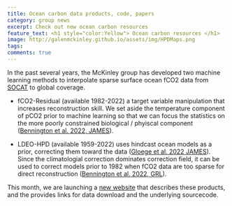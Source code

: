 ```yaml
---
title: Ocean carbon data products, code, papers
category: group news
excerpt: Check out new ocean carbon resources
feature_text: <h1 style="color:Yellow"> Ocean carbon resources </h1>
image: http://galenmckinley.github.io/assets/img/HPDMaps.png
tags: 
comments: true
---
```


In the past several years, the McKinley group has developed two machine learning methods to interpolate sparse surface ocean fCO2 data from [SOCAT](https://socat.info) to global coverage. 
	
- fCO2-Residual (available 1982-2022) a target variable manipulation that increases reconstruction skill. We set aside the temperature component of pCO2 prior to machine learning so that we can focus the statistics on the more poorly constrained biological / phyiscal component ([Bennington et al. 2022, JAMES](https://agupubs.onlinelibrary.wiley.com/doi/abs/10.1029/2021MS002960)).
	
- LDEO-HPD (available 1959-2022) uses hindcast ocean models as a prior, correcting them toward the data ([Gloege et al. 2022 JAMES](https://agupubs.onlinelibrary.wiley.com/doi/epdf/10.1029/2021MS002620)). Since the climatologial correction dominates correction field, it can be used to correct models prior to 1982 when fCO2 data are too sparse for direct reconstruction ([Bennington et al. 2022, GRL](https://agupubs.onlinelibrary.wiley.com/doi/10.1029/2022GL098632)).

This month, we are launching a [new website](https://oceancarbon.ldeo.columbia.edu) that describes these products, and the provides links for data download and the underlying sourcecode. 
